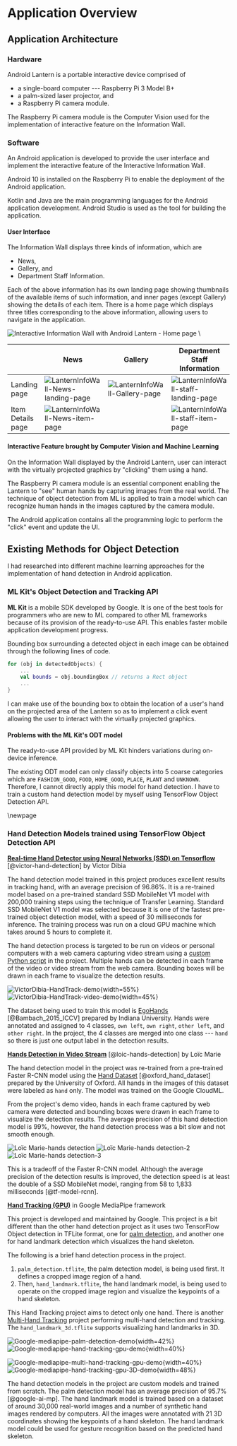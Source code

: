 # Application Overview

<!--
After the introductory chapter, it seems fairly common to 
include a chapter that reviews the literature and 
introduces methodology used throughout the thesis.
-->

## Application Architecture
### Hardware
Android Lantern is a portable interactive device comprised of

- a single-board computer --- Raspberry Pi 3 Model B+
- a palm-sized laser projector, and
- a Raspberry Pi camera module.

The Raspberry Pi camera module is the Computer Vision used for the implementation of interactive feature on the Information Wall.

### Software
An Android application is developed to provide the user interface and implement the interactive feature of the Interactive Information Wall.

Android 10 is installed on the Raspberry Pi to enable the deployment of the Android application. 

Kotlin and Java are the main programming languages for the Android application development. Android Studio is used as the tool for building the application.

#### User Interface
The Information Wall displays three kinds of information, which are

- News,
- Gallery, and
- Department Staff Information.

Each of the above information has its own landing page showing thumbnails of the available items of such information, and inner pages (except Gallery) showing the details of each item. There is a home page which displays three titles corresponding to the above information, allowing users to navigate in the application.

![Interactive Information Wall with Android Lantern - Home page](https://lh3.googleusercontent.com/iBDx8eS1i1CpxqKxhzJKJGr1sKch_AM_5Mvb0G721HXkvmEKhfkFuRICF_RAdmTfDPAdwoJhV7w0=s500 "Interactive Information Wall with Android Lantern - Home page") \

|  | News | Gallery | Department Staff Information |
|--|--|--|--|
| Landing page | ![LanternInfoWall-News-landing-page](https://lh3.googleusercontent.com/i7CrDAuHVSScWDzjZnheLwtrn-i09QcI0-1PWf1t3g_O1lU_mvoAIqrus6p0uRF5hRWjqXr3rXjn=s200 "LanternInfoWall-News-landing-page") | ![LanternInfoWall-Gallery-page](https://lh3.googleusercontent.com/uZCQLEMfPCjq_cg3fX96f-TWWXcnCgomiu5N0AQBLEmPome8yM5GNXQtNhCZ9V8EZ2eIiX7OJat0=s200 "LanternInfoWall-Gallery-page") | ![LanternInfoWall-staff-landing-page](https://lh3.googleusercontent.com/hIup2Q8xPCl4ckWM4nddT91vz2xYK6xUW4VO8_tWpUld2lr-Nz5cpsfrgr6gDrcy55b2P6lFFSyT=s200 "LanternInfoWall-staff-landing-page") |
| Item Details page | ![LanternInfoWall-News-item-page](https://lh3.googleusercontent.com/5ZIqnP5MH869gI_EM1h9nQYesO4zcOtOae8FJj4neu8VzVzYdlD9XKdpS-XFuIyC1aaOivXbqmMu=s200 "LanternInfoWall-News-item-page") |  | ![LanternInfoWall-staff-item-page](https://lh3.googleusercontent.com/_FU8V4agTnFd0HH33sDg47obU4nGRkSCqGg6W4lTMgoNiNNY90QWternPMwME7rAnXxzjjcwe4D4=s200 "LanternInfoWall-staff-item-page") |

#### Interactive Feature brought by Computer Vision and Machine Learning
On the Information Wall displayed by the Android Lantern, user can interact with the virtually projected graphics by "clicking" them using a hand. 

The Raspberry Pi camera module is an essential component enabling the Lantern to "see" human hands by capturing images from the real world. The technique of object detection from ML is applied to train a model which can recognize human hands in the images captured by the camera module.

The Android application contains all the programming logic to perform the "click" event and update the UI.

## Existing Methods for Object Detection
I had researched into different machine learning approaches for the implementation of hand detection in Android application.

### ML Kit's Object Detection and Tracking API
**ML Kit** is a mobile SDK developed by Google. It is one of the best tools for programmers who are new to ML compared to other ML frameworks because of its provision of the ready-to-use API. This enables faster mobile application development progress.

Bounding box surrounding a detected object in each image can be obtained through the following lines of code.
``` kotlin
for (obj in detectedObjects) {
	...
	val bounds = obj.boundingBox // returns a Rect object
	...
}
```
I can make use of the bounding box to obtain the location of a user's hand on the projected area of the Lantern so as to implement a click event allowing the user to interact with the virtually projected graphics.

#### Problems with the ML Kit's ODT model
The ready-to-use API provided by ML Kit hinders variations during on-device inference.

The existing ODT model can only classify objects into 5 coarse categories which are `FASHION_GOOD`, `FOOD`, `HOME_GOOD`, `PLACE`, `PLANT` and `UNKNOWN`. Therefore, I cannot directly apply this model for hand detection. I have to train a custom hand detection model by myself using TensorFlow Object Detection API.

\newpage

### Hand Detection Models trained using TensorFlow Object Detection API
[**Real-time Hand Detector using Neural Networks (SSD) on Tensorflow**](https://github.com/victordibia/handtracking) [@victor-hand-detection] by Victor Dibia

The hand detection model trained in this project produces excellent results in tracking hand, with an average precision of 96.86%. It is a re-trained model based on a pre-trained standard SSD MobileNet V1 model with 200,000 training steps using the technique of Transfer Learning. Standard SSD MobileNet V1 model was selected because it is one of the fastest pre-trained object detection model, with a speed of 30 milliseconds for inference. The training process was run on a cloud GPU machine which takes around 5 hours to complete it.

The hand detection process is targeted to be run on videos or personal computers with a web camera capturing video stream using a [custom Python script](https://github.com/victordibia/handtracking/blob/master/utils/detector_utils.py) in the project. Multiple hands can be detected in each frame of the video or video stream from the web camera. Bounding boxes will be drawn in each frame to visualize the detection results.

![VictorDibia-HandTrack-demo](https://lh3.googleusercontent.com/E9T-y33nTByciI60NNBlJuNJfRxrx2csj85gv_CIK9oPmmGaWX7NPlRInPr4dwDbftXU4kfeOoVs=s300 "VictorDibia-HandTrack-demo"){width=55%} ![VictorDibia-HandTrack-video-demo](https://lh3.googleusercontent.com/FfdBQBQ6__LyzcfYffHRIbM4JiMerzaA_yggnboNCs34bL_9Dom7OaWofOph5w1y7PYVORkypeWP=s250 "VictorDibia-HandTrack-video-demo"){width=45%}

The dataset being used to train this model is [EgoHands](http://vision.soic.indiana.edu/projects/egohands/) [@Bambach_2015_ICCV] prepared by Indiana University. Hands were annotated and assigned to 4 classes, `own left`, `own right`, `other left`, and `other right`. In the project, the 4 classes are merged into one class --- `hand` so there is just one output label in the detection results.

[**Hands Detection in Video Stream**](https://github.com/loicmarie/hands-detection) [@loic-hands-detection] by Loïc Marie

The hand detection model in the project was re-trained from a pre-trained Faster R-CNN model using the [Hand Dataset](http://www.robots.ox.ac.uk/~vgg/data/hands/index.html) [@oxford_hand_dataset] prepared by the University of Oxford. All hands in the images of this dataset were labeled as `hand` only. The model was trained on the Google CloudML.

From the project's demo video, hands in each frame captured by web camera were detected and bounding boxes were drawn in each frame to visualize the detection results. The average precision of this hand detection model is 99%, however, the hand detection process was a bit slow and not smooth enough.

![Loïc Marie-hands detection](https://lh3.googleusercontent.com/kyw5Vk1Ph4mAQfj8xvyop374O70pTUWVfewdgXRSwbC58m45LSvAlqgkeTp_o33etrqH_qD3i1KU=s200 "Loïc Marie-hands detection") ![Loïc Marie-hands detection-2](https://lh3.googleusercontent.com/Cs73DJ6ga0kKDgAlCi-e1nQ-3GTWSU4Wl5APFmxNNH53kJOp8Fec82C6XNAMHrj4xL4L1hnkFAlE=s200 "Loïc Marie-hands detection-2") ![Loïc Marie-hands detection-3](https://lh3.googleusercontent.com/orMS2eYMX5Wm2KHPc0UvxbRW5yTvQ4b77gh5RL_BlZYI_bVY_GwqNW9PhE8nEIx0cNdIq45GGcCb=s200 "Loïc Marie-hands detection-3")

This is a tradeoff of the Faster R-CNN model. Although the average precision of the detection results is improved, the detection speed is at least the double of a SSD MobileNet model, ranging from 58 to 1,833 milliseconds [@tf-model-rcnn].

[**Hand Tracking (GPU)**](https://github.com/google/mediapipe/blob/master/mediapipe/docs/hand_tracking_mobile_gpu.md) in Google MediaPipe framework

This project is developed and maintained by Google. This project is a bit different than the other hand detection project as it uses two TensorFlow Object detection in TFLite format, one for [palm detection](https://github.com/google/mediapipe/blob/master/mediapipe/docs/hand_detection_mobile_gpu.md), and another one for hand landmark detection which visualizes the hand skeleton.

The following is a brief hand detection process in the project.

1. `palm_detection.tflite`, the palm detection model, is being used first. It defines a cropped image region of a hand.
2. Then, `hand_landmark.tflite`, the hand landmark model, is being used to operate on the cropped image region and visualize the keypoints of a hand skeleton.

This Hand Tracking project aims to detect only one hand. There is another [Multi-Hand Tracking](https://github.com/google/mediapipe/blob/master/mediapipe/docs/multi_hand_tracking_mobile_gpu.md) project performing multi-hand detection and tracking. The `hand_landmark_3d.tflite` supports visualizing hand landmarks in 3D.

![Google-mediapipe-palm-detection-demo](https://lh3.googleusercontent.com/EMf52dPIm_73lYlvRvRDxFtOMZXxY6YvQcewpTcfFiisBofrWnsd2OMWC9gHGPp_e9-jLy1R1gX3=s250 "Google-mediapipe-palm-detection-demo"){width=42%} 	![Google-mediapipe-hand-tracking-gpu-demo](https://lh3.googleusercontent.com/KDScEy0ifWCZpaJ46-Wz0i7m5HuvmXOpIBotak4P85S-XGpPcJXIHMaNNFkSV7Tj0AUl1Uxxm_kZ=s250 "Google-mediapipe-hand-tracking-gpu-demo"){width=40%}

![Google-mediapipe-multi-hand-tracking-gpu-demo](https://lh3.googleusercontent.com/irS4YRqlzuxQgBocYQIdiYzIK7H94MfOkH84Th9o4Vo5hjmxpxxoGjf_oZkogaoqjV22QpyFtdp6=s250 "Google-mediapipe-multi-hand-tracking-gpu-demo"){width=40%} ![Google-mediapipe-hand-tracking-gpu-3D-demo](https://lh3.googleusercontent.com/WuhEfN3_sBJK5uCe_D046eqzufV1Re4a_yg_Sv-lEs__zB4wNO6f7CD657pas1c2o026eNTjy4uS=s250 "Google-mediapipe-hand-tracking-gpu-3D-demo"){width=48%}

The hand detection models in the project are custom models and trained from scratch. The palm detection model has an average precision of 95.7% [@google-ai-mp]. The hand landmark model is trained based on a dataset of around 30,000 real-world images and a number of synthetic hand images rendered by computers. All the images were annotated with 21 3D coordinates showing the keypoints of a hand skeleton. The hand landmark model could be used for gesture recognition based on the predicted hand skeleton.
